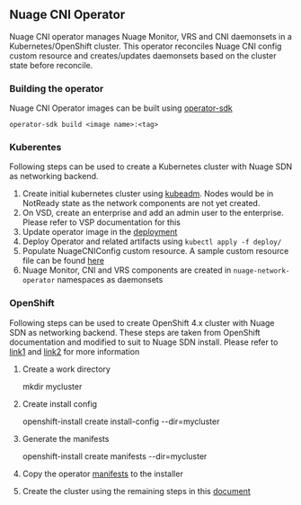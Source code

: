 ## Nuage CNI Operator

Nuage CNI operator manages Nuage Monitor, VRS and CNI daemonsets in a Kubernetes/OpenShift cluster. This operator reconciles Nuage CNI config custom resource and creates/updates daemonsets based on the cluster state before reconcile.

### Building the operator

Nuage CNI Operator images can be built using [operator-sdk](https://github.com/operator-framework/operator-sdk)

    operator-sdk build <image name>:<tag>

### Kuberentes

Following steps can be used to create a Kubernetes cluster with Nuage SDN as networking backend.

1. Create initial kubernetes cluster using [kubeadm](https://kubernetes.io/docs/setup/production-environment/tools/kubeadm/create-cluster-kubeadm/). Nodes would be in NotReady state as the network components are not yet created.
2. On VSD, create an enterprise and add an admin user to the enterprise. Please refer to VSP documentation for this
3. Update operator image in the [deployment](./deploy/005-operator.yaml)
4. Deploy Operator and related artifacts using `kubectl apply -f deploy/`
5. Populate NuageCNIConfig custom resource. A sample custom resource file can be found [here](./deploy/crds/operator_v1alpha1_nuagecniconfig_cr.yaml)
6. Nuage Monitor, CNI and VRS components are created in `nuage-network-operator` namespaces as daemonsets

### OpenShift

Following steps can be used to create OpenShift 4.x cluster with Nuage SDN as networking backend. These steps are taken from OpenShift documentation and modified to suit to Nuage SDN install. Please refer to [link1](https://docs.openshift.com/container-platform/4.1/installing/installing_bare_metal/installing-bare-metal.html) and [link2](https://redhat-connect.gitbook.io/certified-operator-guide/appendix/using-third-party-network-operators-with-openshift) for more information

1. Create a work directory

    mkdir mycluster

2. Create install config

    openshift-install create install-config --dir=mycluster

3. Generate the manifests

    openshift-install create manifests --dir=mycluster

4. Copy the operator [manifests](./deploy) to the installer

5. Create the cluster using the remaining steps in this [document](https://docs.openshift.com/container-platform/4.1/installing/installing_bare_metal/installing-bare-metal.html)
